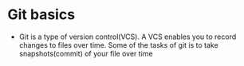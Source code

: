 # Git basics

- Git is a type of version control(VCS). A VCS enables you to record changes to files over time. Some of the tasks of git is to take snapshots(commit) of your file over time
